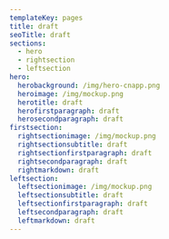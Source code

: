 ```yaml
---
templateKey: pages
title: draft
seoTitle: draft
sections:
  - hero
  - rightsection
  - leftsection
hero:
  herobackground: /img/hero-cnapp.png
  heroimage: /img/mockup.png
  herotitle: draft
  herofirstparagraph: draft
  herosecondparagraph: draft
firstsection:
  rightsectionimage: /img/mockup.png
  rightsectionsubtitle: draft
  rightsectionfirstparagraph: draft
  rightsecondparagraph: draft
  rightmarkdown: d﻿raft
leftsection:
  leftsectionimage: /img/mockup.png
  leftsectionsubtitle: draft
  leftsectionfirstparagraph: draft
  leftsecondparagraph: draft
  leftmarkdown: d﻿raft
---
```

